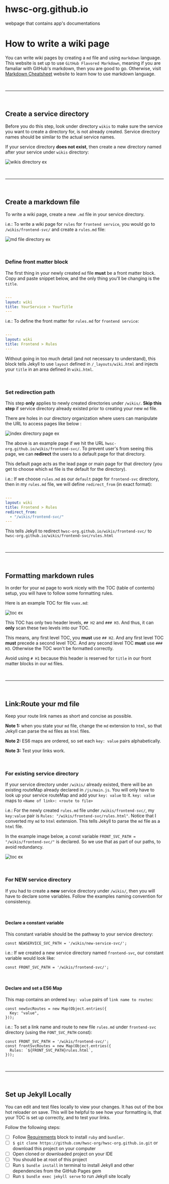 # hwsc-org.github.io
webpage that contains app's documentations

# How to write a wiki page 
You can write wiki pages by creating a `md` file and using `markdown` language. 
This website is set up to use `GitHub Flavored Markdown`, meaning if you are famaliar 
with GitHub's markdown, then you are good to go. Otherwise, visit 
[Markdown Cheatsheet](https://github.com/adam-p/markdown-here/wiki/Markdown-Cheatsheet) website to
learn how to use markdown language.

<br>

---
<br>

## Create a service directory
Before you do this step, look under directory `wikis` to make sure the service 
you want to create a directory for, is not already created. Service directory
names should be similar to the actual service names.

If your service directory **does not exist**, then create a new directory named after 
your service under `wikis` directory:

![wikis directory ex](/images/readme/wikis-directory.png)

<br>

---
<br>

## Create a markdown file
To write a wiki page, create a new `.md` file in your service directory.

i.e.: To write a wiki page for `rules` for `frontend service`, 
you would go to `/wikis/frontend-svc/` and create a `rules.md` file:

![md file directory ex](/images/readme/md-file-directory.png)

<br>

### Define front matter block
The first thing in your newly created `md` file **must** be a front matter block.
Copy and paste snippet below, and the only thing you'll be changing is the `title`.

```yaml

---
layout: wiki
title: YourService > YourTitle
---

```

i.e.: To define the front matter for `rules.md` for `frontend service`:

```yaml

---
layout: wiki
title: Frontend > Rules
---

```

Without going in too much detail (and not necessary to understand), this block tells 
Jekyll to use `layout` defined in `/_layouts/wiki.html` and injects your 
`title` in an area defined in `wiki.html`.

<br>

### Set redirection path
This step **only** applies to newly created directories under `/wikis/`. 
**Skip this step** if service directory already existed prior to creating 
your new `md` file.

There are holes in our directory organization where users can manipulate the URL
to access pages like below :

![index directory page ex](/images/readme/index-directory-page.png)

The above is an example page if we hit the URL `hwsc-org.github.io/wikis/frontend-svc/`. 
To prevent user's from seeing this page, we can **redirect** the users to a default 
page for that directory.

This default page acts as the lead page or main page for that directory 
(you get to choose which `md` file is the default for the directory).

i.e.: If we choose `rules.md` as our `default` page for `frontend-svc` directory, then
in my `rules.md` file, we will define `redirect_from` (in exact format):

```yaml

---
layout: wiki
title: Frontend > Rules
redirect_from:
  - "/wikis/frontend-svc/"
---

```

This tells Jekyll to redirect `hwsc-org.github.io/wikis/frontend-svc/` to 
`hwsc-org.github.io/wikis/frontend-svc/rules.html` 

<br>

---
<br>

## Formatting markdown rules
In order for your `md` page to work nicely with the TOC (table of contents) setup, you 
will have to follow some formatting rules.

Here is an example TOC for file `vuex.md`:

![toc ex](/images/readme/toc-ex.png)

This TOC has only two header levels, `## H2` and `### H3`. And thus, it can **only** 
scan these two levels into our TOC. 

This means, any first level TOC, you **must** use `## H2`. And any first level TOC
**must** precede a second level TOC. And any second level TOC **must** use `### H3`.
Otherwise the TOC won't be formatted correctly.

Avoid using `# H1` because this header is reserved for `title` in our
front matter blocks in our `md` files.

<br>

---
<br>

## Link:Route your md file
Keep your route link names as short and concise as possible.

**Note 1:** when you state your `md` file, change the `md` extension to `html`, so that
Jekyll can parse the `md` files as `html` files.

**Note 2:** ES6 maps are ordered, so set each `key: value` pairs alphabetically.

**Note 3:** Test your links work.

<br>

### For existing service directory
If your service directory under `/wikis/` already existed, there will be an existing 
routeMap already declared in `/js/main.js`. You will only have to look up
your service routeMap and add your `key: value` to it. `key: value` maps to `<Name of link>: <route to file>`

i.e.: For the newly created `rules.md` file under `/wikis/frontend-svc/`, my `key:value` pair is 
`Rules: "/wikis/frontend-svc/rules.html"`. Notice that I converted my `md` to `html`
extension. This tells Jekyll to parse the `md` file as a `html` file.

In the example image below, a const variable `FRONT_SVC_PATH = "/wikis/frontend-svc/"` is declared.
So we use that as part of our paths, to avoid redundancy.

![toc ex](/images/readme/routes-ex.png)

<br>

### For NEW service directory
If you had to create a **new** service directory under `/wikis/`, then you will
have to declare some variables. Follow the examples naming convention for consistency.

<br>

#### Declare a constant variable
This constant variable should be the pathway to your service directory:

```
const NEWSERVICE_SVC_PATH = '/wikis/new-service-svc/';
```

i.e.: If we created a new service directory named `frontend-svc`, our constant variable would
look like:

```
const FRONT_SVC_PATH = '/wikis/frontend-svc/';
```
<br>

#### Declare and set a ES6 Map
This map contains an ordered `key: value` pairs of `link name to routes`:

```
const newSvcRoutes = new Map(Object.entries({
  Key: "value",
}));
```

i.e.: To set a link name and route to new file `rules.md` under `frontend-svc` directory
(using the `FONT_SVC_PATH` const):
```
const FRONT_SVC_PATH = '/wikis/frontend-svc/';
const frontSvcRoutes = new Map(Object.entries({
  Rules: `${FRONT_SVC_PATH}rules.html`,
}));
```
<br>

---
<br>

## Set up Jekyll Locally
You can edit and test files locally to view your changes. It has out of the box hot reloader on save. This will be helpful to see how your formatting is, that your TOC is set up correctly, and to test your links.

Follow the following steps:
- [ ] Follow [Requirements](https://help.github.com/en/articles/setting-up-your-github-pages-site-locally-with-jekyll#requirements) block to install `ruby` and `bundler`.
- [ ] `$ git clone https://github.com/hwsc-org/hwsc-org.github.io.git` or download this project on your computer
- [ ] Open cloned or downloaded project on your IDE
- [ ] You should be at root of this project
- [ ] Run `$ bundle install` in terminal to install Jekyll and other dependencies from the GitHub Pages gem
- [ ] Run `$ bundle exec jekyll serve` to run Jekyll site locally
